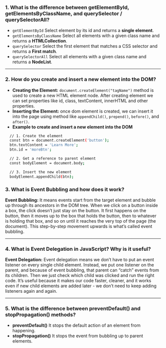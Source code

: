 
### 1. What is the difference between **getElementById, getElementsByClassName, and querySelector / querySelectorAll**?

- `getElementById` Select element by its id and returns a **single element**.
- `getElementsByClassName` Select all elements with a given class name and returns a **HTMLCollection**.
- `querySelector` Select the first element that matches a CSS selector and returns a **First match**.
- `querySelectorAll` Select all elements with a given class name and returns a **NodeList**.

---

### 2. How do you **create and insert a new element into the DOM**?

- **Creating the Element:** `document.createElement("tagName")` method is used to create a new HTML element node. After creating element we can set properties like id, class, textContent, innerHTML and other properties.
- **Inserting the Element:** once dom element is created, we can insert it into the page using method like `appendChild()`, `prepend()`, `before()`, and `after()`.
- **Example to create and insert a new element into the DOM**

```bash
  // 1. Create the element
  const btn = document.createElement('button');
  btn.textContent = 'Learn More';
  btn.id = 'moreBtn';

  // 2. Get a reference to parent element
  const bodyElement = document.body;

  // 3. Insert the new element
  bodyElement.appendChild(btn);
```

### 3. What is **Event Bubbling** and how does it work?
  **Event Bubbling:** It means events start from the target element and bubble up through its ancestors in the DOM tree. When we click on a button inside a box, the click doesn’t just stay on the button. It first happens on the button, then it moves up to the box that holds the button, then to whatever is holding that box, and so on until it reaches the very top of the page (the document). This step-by-step movement upwards is what’s called event bubbling.

---

### 4. What is **Event Delegation** in JavaScript? Why is it useful?
  **Event Delegation:** Event delegation means we don’t have to put an event listener on every single child element. Instead, we put one listener on the parent, and because of event bubbling, that parent can “catch” events from its children. Then we just check which child was clicked and run the right code. It’s useful because it makes our code faster, cleaner, and it works even if new child elements are added later - we don’t need to keep adding listeners again and again.

---

### 5. What is the difference between **preventDefault()** and **stopPropagation()** methods?
  - **preventDefault()** It stops the default action of an element from happening.
  - **stopPropagation()** It stops the event from bubbling up to parent elements.